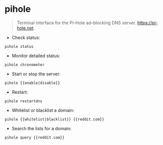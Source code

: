 # pihole

> Terminal interface for the Pi-Hole ad-blocking DNS server.
> <https://pi-hole.net>.

- Check status:

`pihole status`

- Monitor detailed status:

`pihole chronometer`

- Start or stop the server:

`pihole {{enable|disable}}`

- Restart:

`pihole restartdns`

- Whitelist or blacklist a domain:

`pihole {{whitelist|blacklist}} {{reddit.com}}`

- Search the lists for a domain:

`pihole query {{reddit.com}}`
